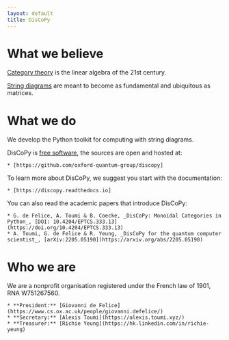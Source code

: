 ```yaml
---
layout: default
title: DisCoPy
---
```


# What we believe

[Category theory](https://en.wikipedia.org/wiki/Category_theory) is the linear algebra of the 21st century.

[String diagrams](https://en.wikipedia.org/wiki/String_diagram) are meant to become as fundamental and ubiquitous as matrices.

# What we do

We develop the Python toolkit for computing with string diagrams.

DisCoPy is [free software](https://en.wikipedia.org/wiki/Free_software),
the sources are open and hosted at:

    * [https://github.com/oxford-quantum-group/discopy]

To learn more about DisCoPy, we suggest you start with the documentation:

    * [https://discopy.readthedocs.io]

You can also read the academic papers that introduce DisCoPy:

    * G. de Felice, A. Toumi & B. Coecke, _DisCoPy: Monoidal Categories in Python_, [DOI: 10.4204/EPTCS.333.13](https://doi.org/10.4204/EPTCS.333.13)
    * A. Toumi, G. de Felice & R. Yeung, _DisCoPy for the quantum computer scientist_, [arXiv:2205.05190](https://arxiv.org/abs/2205.05190)

# Who we are

We are a nonprofit organisation registered under the French law of 1901, RNA W751267560.

    * **President:** [Giovanni de Felice](https://www.cs.ox.ac.uk/people/giovanni.defelice/)
    * **Secretary:** [Alexis Toumi](https://alexis.toumi.xyz/)
    * **Treasurer:** [Richie Yeung](https://hk.linkedin.com/in/richie-yeung)
